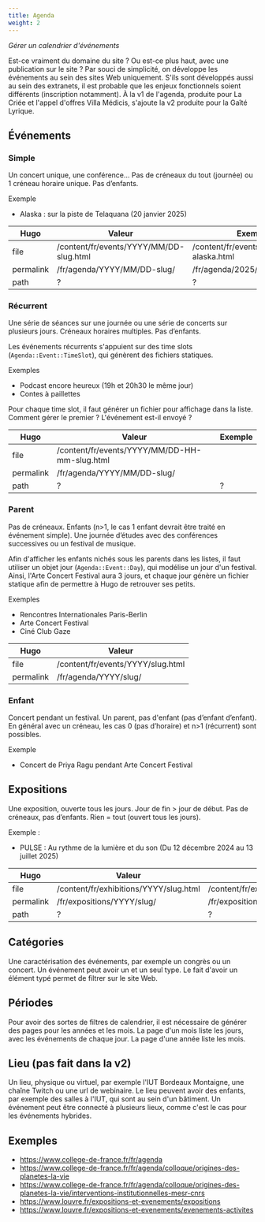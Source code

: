 ```yaml
---
title: Agenda
weight: 2
---
```

*Gérer un calendrier d'événements*

Est-ce vraiment du domaine du site ? Ou est-ce plus haut, avec une publication sur le site ? Par souci de simplicité, on développe les événements au sein des sites Web uniquement. S'ils sont développés aussi au sein des extranets, il est probable que les enjeux fonctionnels soient différents (inscription notamment). À la v1 de l'agenda, produite pour La Criée et l'appel d'offres Villa Médicis, s'ajoute la v2 produite pour la Gaîté Lyrique.

## Événements

### Simple

Un concert unique, une conférence...
Pas de créneaux du tout (journée) ou 1 créneau horaire unique.
Pas d’enfants.

Exemple
- Alaska : sur la piste de Telaquana (20 janvier 2025)

| Hugo | Valeur | Exemple |
| - | - | - |
| file | /content/fr/events/YYYY/MM/DD-slug.html | /content/fr/events/2025/01/20-alaska.html |
| permalink | /fr/agenda/YYYY/MM/DD-slug/ | /fr/agenda/2025/01/20-alaska/ |
| path | ? | ? |

### Récurrent

Une série de séances sur une journée ou une série de concerts sur plusieurs jours.
Créneaux horaires multiples.
Pas d’enfants.

Les événements récurrents s'appuient sur des time slots (`Agenda::Event::TimeSlot`), qui génèrent des fichiers statiques.

Exemples
- Podcast encore heureux (19h et 20h30 le même jour)
- Contes à paillettes

Pour chaque time slot, il faut générer un fichier pour affichage dans la liste.
Comment gérer le premier ?
L'événement est-il envoyé ?

| Hugo | Valeur | Exemple |
| - | - | - |
| file | /content/fr/events/YYYY/MM/DD-HH-mm-slug.html |
| permalink | /fr/agenda/YYYY/MM/DD-slug/ |
| path | ? | ? |

### Parent

Pas de créneaux.
Enfants (n>1, le cas 1 enfant devrait être traité en événement simple).
Une journée d’études avec des conférences successives ou un festival de musique.


Afin d'afficher les enfants nichés sous les parents dans les listes, il faut utiliser un objet jour (`Agenda::Event::Day`), qui modélise un jour d'un festival.
Ainsi, l'Arte Concert Festival aura 3 jours, et chaque jour génère un fichier statique afin de permettre à Hugo de retrouver ses petits.


Exemples
- Rencontres Internationales Paris-Berlin
- Arte Concert Festival
- Ciné Club Gaze


| Hugo | Valeur |
| - | - |
| file | /content/fr/events/YYYY/slug.html |
| permalink | /fr/agenda/YYYY/slug/ |

### Enfant

Concert pendant un festival.
Un parent, pas d'enfant (pas d’enfant d’enfant).
En général avec un créneau, les cas 0 (pas d’horaire) et n>1 (récurrent) sont possibles.


Exemple
- Concert de Priya Ragu pendant Arte Concert Festival

## Expositions

Une exposition, ouverte tous les jours.
Jour de fin > jour de début.
Pas de créneaux, pas d’enfants.
Rien = tout (ouvert tous les jours).

Exemple :
- PULSE : Au rythme de la lumière et du son (Du 12 décembre 2024 au 13 juillet 2025)

| Hugo | Valeur | Exemple |
| - | - | - |
| file | /content/fr/exhibitions/YYYY/slug.html | /content/fr/exhibitions/2024/pulse.html |
| permalink | /fr/expositions/YYYY/slug/ | /fr/expositions/2024/pulse/ |
| path | ? | ? |

## Catégories

Une caractérisation des événements, par exemple un congrès ou un concert. Un événement peut avoir un et un seul type. Le fait d'avoir un élément typé permet de filtrer sur le site Web.

## Périodes

Pour avoir des sortes de filtres de calendrier, il est nécessaire de générer des pages pour les années et les mois.
La page d'un mois liste les jours, avec les événements de chaque jour.
La page d'une année liste les mois.

## Lieu (pas fait dans la v2)

Un lieu, physique ou virtuel, par exemple l'IUT Bordeaux Montaigne, une chaîne Twitch ou une url de webinaire. Le lieu peuvent avoir des enfants, par exemple des salles à l'IUT, qui sont au sein d'un bâtiment. Un événement peut être connecté à plusieurs lieux, comme c'est le cas pour les événements hybrides.

## Exemples

- https://www.college-de-france.fr/fr/agenda
- https://www.college-de-france.fr/fr/agenda/colloque/origines-des-planetes-la-vie
- https://www.college-de-france.fr/fr/agenda/colloque/origines-des-planetes-la-vie/interventions-institutionnelles-mesr-cnrs
- https://www.louvre.fr/expositions-et-evenements/expositions
- https://www.louvre.fr/expositions-et-evenements/evenements-activites
